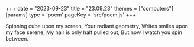 +++
date = "2023-09-23"
title = "23.09.23"
themes = ["computers"]
[params]
  type = 'poem'
  pageKey = 'src/poem.js'
+++

Spinning cube upon my screen,
Your radiant geometry,
Writes smiles upon my face serene,
My hair is only half pulled out,
But now I watch you spin between.
